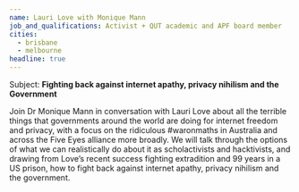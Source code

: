 ```yaml
---
name: Lauri Love with Monique Mann
job_and_qualifications: Activist + QUT academic and APF board member
cities:
  - brisbane
  - melbourne
headline: true
---
```


Subject: **Fighting back against internet apathy, privacy nihilism and the Government**

Join Dr Monique Mann in conversation with Lauri Love about all the terrible things that governments around the world are doing for internet freedom and privacy, with a focus on the ridiculous #waronmaths in Australia and across the Five Eyes alliance more broadly. We will talk through the options of what we can realistically do about it as scholactivists and hacktivists, and drawing from Love’s recent success fighting extradition and 99 years in a US prison, how to fight back against internet apathy, privacy nihilism and the government.
